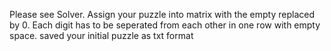Please see Solver. Assign your puzzle into matrix with the empty replaced by 0. Each digit has to be seperated from each other in one row with empty space. 
saved your initial puzzle as txt format
